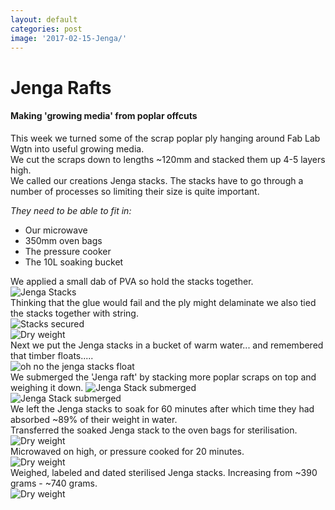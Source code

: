 ```yaml
---
layout: default
categories: post
image: '2017-02-15-Jenga/'
---
```


# Jenga Rafts

#### Making 'growing media' from poplar offcuts

This week we turned some of the scrap poplar ply hanging around Fab Lab Wgtn into useful growing media.  
We cut the scraps down to lengths ~120mm and stacked them up 4-5 layers high.   
We called our creations Jenga stacks. The stacks have to go through a number of processes so limiting their size is quite important.  

_They need to be able to fit in:_

 - Our microwave  
 - 350mm oven bags  
 - The pressure cooker  
 - The 10L soaking bucket  

 We applied a small dab of PVA so hold the stacks together.  
 ![Jenga Stacks]({{site.baseurl}}{{site.imageurl}}{{page.image}}IMG_20170215_142455.jpg)  
 Thinking that the glue would fail and the ply might delaminate we also tied the stacks together with string.  
 ![Stacks secured]({{site.baseurl}}{{site.imageurl}}{{page.image}}IMG_20170215_145523.jpg)  
 ![Dry weight]({{site.baseurl}}{{site.imageurl}}{{post.image}}{{page.image}}IMG_20170215_150631.jpg)  
 Next we put the Jenga stacks in a bucket of warm water... and remembered that timber floats.....  
 ![oh no the jenga stacks float]({{site.baseurl}}{{site.imageurl}}{{page.image}}IMG_20170215_150121.jpg)  
 We submerged the 'Jenga raft' by stacking more poplar scraps on top and weighing it down.
 ![Jenga Stack submerged]({{site.baseurl}}{{site.imageurl}}{{page.image}}IMG_20170215_150139.jpg)  
 ![Jenga Stack submerged]({{site.baseurl}}{{site.imageurl}}{{page.image}}IMG_20170215_150221.jpg)  
 We left the Jenga stacks to soak for 60 minutes after which time they had absorbed ~89% of their weight in water.   
 Transferred the soaked Jenga stack to the oven bags for sterilisation.
 ![Dry weight]({{site.baseurl}}{{site.imageurl}}{{page.image}}IMG_20170215_161843.jpg)   
 Microwaved on high, or pressure cooked for 20 minutes.  
 ![Dry weight]({{site.baseurl}}{{site.imageurl}}{{page.image}}IMG_20170215_161856.jpg)   
 Weighed, labeled and dated sterilised Jenga stacks. Increasing from ~390 grams - ~740 grams.  
 ![Dry weight]({{site.baseurl}}{{site.imageurl}}{{page.image}}IMG_20170215_164750.jpg)   
